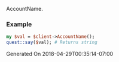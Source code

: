 AccountName.
### Example

```perl
my $val = $client->AccountName();
quest::say($val); # Returns string
```


Generated On 2018-04-29T00:35:14-07:00